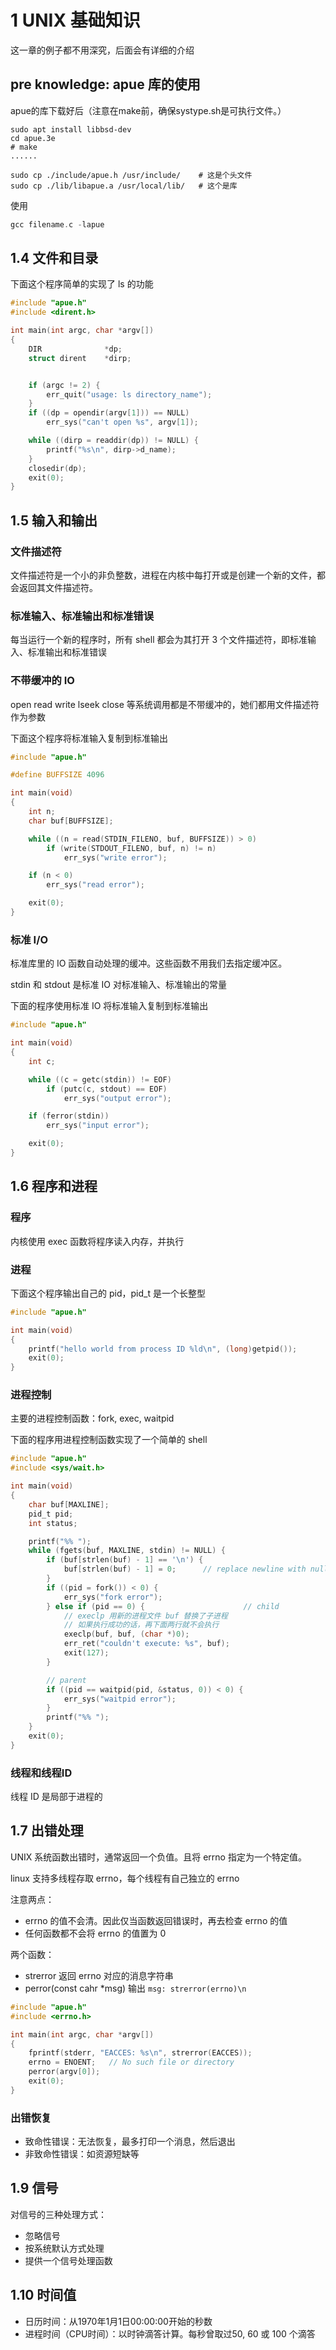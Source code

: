# 1 UNIX 基础知识

这一章的例子都不用深究，后面会有详细的介绍

## pre knowledge: apue 库的使用

apue的库下载好后（注意在make前，确保systype.sh是可执行文件。）

```
sudo apt install libbsd-dev
cd apue.3e
# make
......

sudo cp ./include/apue.h /usr/include/    # 这是个头文件
sudo cp ./lib/libapue.a /usr/local/lib/   # 这个是库
```

使用

```c
gcc filename.c -lapue
```

## 1.4 文件和目录

下面这个程序简单的实现了 ls 的功能

```c
#include "apue.h"
#include <dirent.h>

int main(int argc, char *argv[])
{
    DIR              *dp;
    struct dirent    *dirp;


    if (argc != 2) {
        err_quit("usage: ls directory_name");
    }
    if ((dp = opendir(argv[1])) == NULL)
        err_sys("can't open %s", argv[1]);

    while ((dirp = readdir(dp)) != NULL) {
        printf("%s\n", dirp->d_name);
    }
    closedir(dp);
    exit(0);
}
```

## 1.5 输入和输出

### 文件描述符

文件描述符是一个小的非负整数，进程在内核中每打开或是创建一个新的文件，都会返回其文件描述符。

### 标准输入、标准输出和标准错误

每当运行一个新的程序时，所有 shell 都会为其打开 3 个文件描述符，即标准输入、标准输出和标准错误

### 不带缓冲的 IO

open read write lseek close 等系统调用都是不带缓冲的，她们都用文件描述符作为参数

下面这个程序将标准输入复制到标准输出

```c
#include "apue.h"

#define BUFFSIZE 4096

int main(void)
{
    int n;
    char buf[BUFFSIZE];

    while ((n = read(STDIN_FILENO, buf, BUFFSIZE)) > 0)
        if (write(STDOUT_FILENO, buf, n) != n)
            err_sys("write error");

    if (n < 0)
        err_sys("read error");

    exit(0);
}
```

### 标准 I/O

标准库里的 IO 函数自动处理的缓冲。这些函数不用我们去指定缓冲区。

stdin 和 stdout 是标准 IO 对标准输入、标准输出的常量

下面的程序使用标准 IO 将标准输入复制到标准输出

```c
#include "apue.h"

int main(void)
{
    int c;

    while ((c = getc(stdin)) != EOF)
        if (putc(c, stdout) == EOF)
            err_sys("output error");

    if (ferror(stdin))
        err_sys("input error");

    exit(0);
}
```

## 1.6 程序和进程

### 程序

内核使用 exec 函数将程序读入内存，并执行

### 进程

下面这个程序输出自己的 pid，pid_t 是一个长整型

```c
#include "apue.h"

int main(void)
{
    printf("hello world from process ID %ld\n", (long)getpid());
    exit(0);
}
```

### 进程控制

主要的进程控制函数：fork, exec, waitpid

下面的程序用进程控制函数实现了一个简单的 shell

```c
#include "apue.h"
#include <sys/wait.h>

int main(void)
{
    char buf[MAXLINE];
    pid_t pid;
    int status;

    printf("%% ");
    while (fgets(buf, MAXLINE, stdin) != NULL) {
        if (buf[strlen(buf) - 1] == '\n') {
            buf[strlen(buf) - 1] = 0;      // replace newline with null
        }
        if ((pid = fork()) < 0) {
            err_sys("fork error");
        } else if (pid == 0) {                      // child
            // execlp 用新的进程文件 buf 替换了子进程
            // 如果执行成功的话，再下面两行就不会执行
            execlp(buf, buf, (char *)0);
            err_ret("couldn't execute: %s", buf);
            exit(127);
        }

        // parent
        if ((pid == waitpid(pid, &status, 0)) < 0) {
            err_sys("waitpid error");
        }
        printf("%% ");
    }
    exit(0);
}
```

### 线程和线程ID

线程 ID 是局部于进程的

## 1.7 出错处理

UNIX 系统函数出错时，通常返回一个负值。且将 errno 指定为一个特定值。

linux 支持多线程存取 errno，每个线程有自己独立的 errno

注意两点：

- errno 的值不会清。因此仅当函数返回错误时，再去检查 errno 的值
- 任何函数都不会将 errno 的值置为 0

两个函数：

- strerror 返回 errno 对应的消息字符串
- perror(const cahr *msg) 输出 `msg: strerror(errno)\n`

```c
#include "apue.h"
#include <errno.h>

int main(int argc, char *argv[])
{
    fprintf(stderr, "EACCES: %s\n", strerror(EACCES));
    errno = ENOENT;   // No such file or directory
    perror(argv[0]);
    exit(0);
}
```

### 出错恢复

- 致命性错误：无法恢复，最多打印一个消息，然后退出
- 非致命性错误：如资源短缺等

## 1.9 信号

对信号的三种处理方式：

- 忽略信号
- 按系统默认方式处理
- 提供一个信号处理函数

## 1.10 时间值

- 日历时间：从1970年1月1日00:00:00开始的秒数
- 进程时间（CPU时间）：以时钟滴答计算。每秒曾取过50, 60 或 100 个滴答

